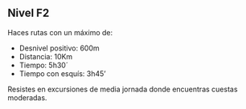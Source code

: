 ## **Nivel** F2

Haces rutas con un máximo de:

- Desnivel positivo: 600m
- Distancia: 10Km
- Tiempo: 5h30´
- Tiempo con esquís: 3h45’

Resistes en excursiones de media jornada donde encuentras cuestas moderadas.
